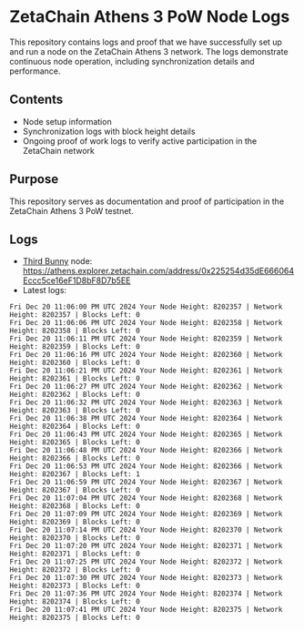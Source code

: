 # ZetaChain Athens 3 PoW Node Logs
This repository contains logs and proof that we have successfully set up and run a node on the ZetaChain Athens 3 network. The logs demonstrate continuous node operation, including synchronization details and performance.

## Contents
- Node setup information
- Synchronization logs with block height details
- Ongoing proof of work logs to verify active participation in the ZetaChain network

## Purpose
This repository serves as documentation and proof of participation in the ZetaChain Athens 3 PoW testnet.

## Logs

- [Third Bunny](https://thirdbunny.xyz/) node: https://athens.explorer.zetachain.com/address/0x225254d35dE666064Eccc5ce16eF1D8bF8D7b5EE
- Latest logs:
```
Fri Dec 20 11:06:00 PM UTC 2024 Your Node Height: 8202357 | Network Height: 8202357 | Blocks Left: 0
Fri Dec 20 11:06:06 PM UTC 2024 Your Node Height: 8202358 | Network Height: 8202358 | Blocks Left: 0
Fri Dec 20 11:06:11 PM UTC 2024 Your Node Height: 8202359 | Network Height: 8202359 | Blocks Left: 0
Fri Dec 20 11:06:16 PM UTC 2024 Your Node Height: 8202360 | Network Height: 8202360 | Blocks Left: 0
Fri Dec 20 11:06:21 PM UTC 2024 Your Node Height: 8202361 | Network Height: 8202361 | Blocks Left: 0
Fri Dec 20 11:06:27 PM UTC 2024 Your Node Height: 8202362 | Network Height: 8202362 | Blocks Left: 0
Fri Dec 20 11:06:32 PM UTC 2024 Your Node Height: 8202363 | Network Height: 8202363 | Blocks Left: 0
Fri Dec 20 11:06:38 PM UTC 2024 Your Node Height: 8202364 | Network Height: 8202364 | Blocks Left: 0
Fri Dec 20 11:06:43 PM UTC 2024 Your Node Height: 8202365 | Network Height: 8202365 | Blocks Left: 0
Fri Dec 20 11:06:48 PM UTC 2024 Your Node Height: 8202366 | Network Height: 8202366 | Blocks Left: 0
Fri Dec 20 11:06:53 PM UTC 2024 Your Node Height: 8202366 | Network Height: 8202367 | Blocks Left: 1
Fri Dec 20 11:06:59 PM UTC 2024 Your Node Height: 8202367 | Network Height: 8202367 | Blocks Left: 0
Fri Dec 20 11:07:04 PM UTC 2024 Your Node Height: 8202368 | Network Height: 8202368 | Blocks Left: 0
Fri Dec 20 11:07:09 PM UTC 2024 Your Node Height: 8202369 | Network Height: 8202369 | Blocks Left: 0
Fri Dec 20 11:07:14 PM UTC 2024 Your Node Height: 8202370 | Network Height: 8202370 | Blocks Left: 0
Fri Dec 20 11:07:20 PM UTC 2024 Your Node Height: 8202371 | Network Height: 8202371 | Blocks Left: 0
Fri Dec 20 11:07:25 PM UTC 2024 Your Node Height: 8202372 | Network Height: 8202372 | Blocks Left: 0
Fri Dec 20 11:07:30 PM UTC 2024 Your Node Height: 8202373 | Network Height: 8202373 | Blocks Left: 0
Fri Dec 20 11:07:36 PM UTC 2024 Your Node Height: 8202374 | Network Height: 8202374 | Blocks Left: 0
Fri Dec 20 11:07:41 PM UTC 2024 Your Node Height: 8202375 | Network Height: 8202375 | Blocks Left: 0
```

